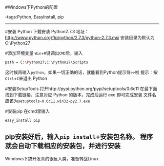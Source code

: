 #Windows下Python的配置

-tags:Python, EasyInstall, pip

----

#安装 Python
下载安装 Python2.7.3
地址：http://www.python.org/ftp/python/2.7.3/python-2.7.3.msi
安装目录为默认为 C:\Python27

#添加环境变量
`Win`+`R`键调出`CMD`后，输入
```bash
path = C:\Python27;C:\Python27\Scripts
```
这时候再输入`python`，如果一切正确的话，就能看到Python提示符`>>`啦
提示：按`Ctrl`+`C`来退出 Python

#安装SetupTools
打开http://pypi.python.org/pypi/setuptools/0.6c11
在最下面找到下载链接，注意对应 Python 的版本，完成后运行 exe 即可完成安装
文件名应该为`setuptools-0.6c11.win32-py2.7.exe`

#安装pip
在cmd里输入
```bash
easy_install pip
```
pip安装好后，输入`pip install`+安装包名称。
程序就会自动下载相应的安装包，并进行安装
------------------------------------------------
Windows下搞开发真的很反人类，准备转战Linux
